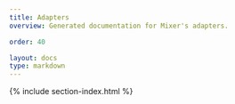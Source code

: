 ```yaml
---
title: Adapters
overview: Generated documentation for Mixer's adapters.

order: 40

layout: docs
type: markdown
---
```


{% include section-index.html %}

